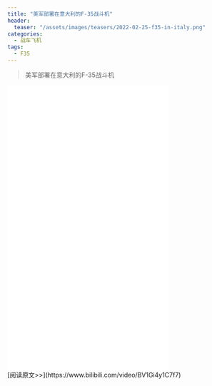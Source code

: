 ```yaml
---
title: "美军部署在意大利的F-35战斗机"
header:
  teaser: "/assets/images/teasers/2022-02-25-f35-in-italy.png"
categories:
  - 战车飞机
tags:
  - F35
---
```


>美军部署在意大利的F-35战斗机

<iframe width="360px" height="640px" src="//player.bilibili.com/player.html?aid=552144144&bvid=BV1Gi4y1C7f7&cid=548591889&page=1" scrolling="no" border="0" frameborder="no" framespacing="0" allowfullscreen="true"> </iframe>
<br/>
[阅读原文>>](https://www.bilibili.com/video/BV1Gi4y1C7f7)
